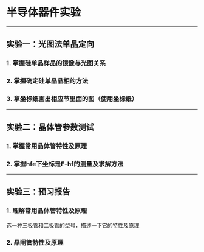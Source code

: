 # 半导体器件实验

---

## 实验一：光图法单晶定向

### 1. 掌握硅单晶样品的镜像与光图关系
### 2. 掌握确定硅单晶晶相的方法
### 3. 拿坐标纸画出相应节里面的图（使用坐标纸）

---

## 实验二：晶体管参数测试

### 1. 掌握常用晶体管特性及原理
### 2. 掌握hfe下坐标是F-hf的测量及求解方法

---

## 实验三：预习报告
 
### 1. 理解常用晶体管特性及原理

选一种三极管和二极管的型号，描述一下它的特性及原理
    
### 2. 晶闸管特性及原理